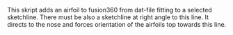 This skript adds an airfoil to fusion360 from dat-file fitting to a selected sketchline. There must be also a sketchline at right angle to this line. It directs to the nose and forces orientation of the airfoils top towards this line.
